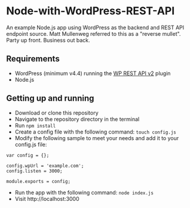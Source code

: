 # Node-with-WordPress-REST-API
An example Node.js app using WordPress as the backend and REST API endpoint source. Matt Mullenweg referred to this as a "reverse mullet". Party up front. Business out back.

## Requirements

- WordPress (minimum v4.4) running the [WP REST API v2](http://v2.wp-api.org/) plugin
- Node.js

## Getting up and running

- Download or clone this repository
- Navigate to the repository directory in the terminal
- Run ```npm install```
- Create a config file with the following command: ```touch config.js```
- Modify the following sample to meet your needs and add it to your config.js file:

```   
var config = {};

config.wpUrl = 'example.com';
config.listen = 3000;

module.exports = config;
```
- Run the app with the following command: ```node index.js```
- Visit http://localhost:3000
